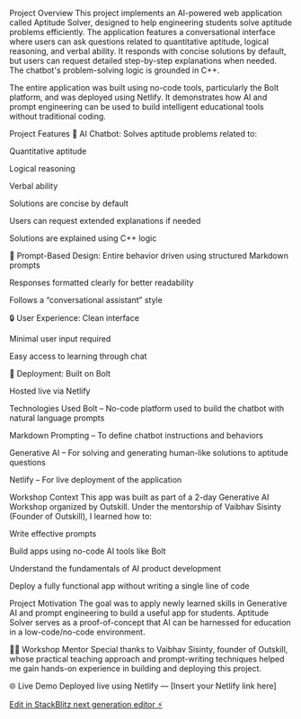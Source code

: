 Project Overview
This project implements an AI-powered web application called Aptitude Solver, designed to help engineering students solve aptitude problems efficiently. The application features a conversational interface where users can ask questions related to quantitative aptitude, logical reasoning, and verbal ability. It responds with concise solutions by default, but users can request detailed step-by-step explanations when needed. The chatbot's problem-solving logic is grounded in C++.

The entire application was built using no-code tools, particularly the Bolt platform, and was deployed using Netlify. It demonstrates how AI and prompt engineering can be used to build intelligent educational tools without traditional coding.

Project Features
🤖 AI Chatbot:
Solves aptitude problems related to:

Quantitative aptitude

Logical reasoning

Verbal ability

Solutions are concise by default

Users can request extended explanations if needed

Solutions are explained using C++ logic

🧠 Prompt-Based Design:
Entire behavior driven using structured Markdown prompts

Responses formatted clearly for better readability

Follows a “conversational assistant” style

🔒 User Experience:
Clean interface

Minimal user input required

Easy access to learning through chat

🚀 Deployment:
Built on Bolt

Hosted live via Netlify

Technologies Used
Bolt – No-code platform used to build the chatbot with natural language prompts

Markdown Prompting – To define chatbot instructions and behaviors

Generative AI – For solving and generating human-like solutions to aptitude questions

Netlify – For live deployment of the application

Workshop Context
This app was built as part of a 2-day Generative AI Workshop organized by Outskill. Under the mentorship of Vaibhav Sisinty (Founder of Outskill), I learned how to:

Write effective prompts

Build apps using no-code AI tools like Bolt

Understand the fundamentals of AI product development

Deploy a fully functional app without writing a single line of code

Project Motivation
The goal was to apply newly learned skills in Generative AI and prompt engineering to build a useful app for students. Aptitude Solver serves as a proof-of-concept that AI can be harnessed for education in a low-code/no-code environment.


👨‍🏫 Workshop Mentor
Special thanks to Vaibhav Sisinty, founder of Outskill, whose practical teaching approach and prompt-writing techniques helped me gain hands-on experience in building and deploying this project.

🌐 Live Demo
Deployed live using Netlify — [Insert your Netlify link here]


[Edit in StackBlitz next generation editor ⚡️](https://stackblitz.com/~/github.com/UditSharma97/Website-Bolt)
